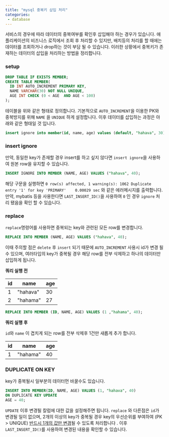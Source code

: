 ```yaml
---
title: "mysql 중복키 삽입 처리"
categories:
 - database
---
```


서비스의 경우에 따라 데이터의 중복여부를 확인후 삽입해야 하는 경우가 있습니다. 애플리케이션의 비즈니스 로직에서 조회 후 처리할 수 있지만, 배치등의 처리를 할 때에는 데이터를 조회하거나 drop하는 것이 부담 될 수 있습니다. 이러한 상황에서 중복키가 존재하는 데이터의 삽입을 처리하는 방법을 정리합니다.

### setup
```sql
DROP TABLE IF EXISTS MEMBER;
CREATE TABLE MEMBER(
  ID INT AUTO_INCREMENT PRIMARY KEY,
  NAME VARCHAR(30) NOT NULL UNIQUE,
  AGE INT CHECK (0 < AGE  AND AGE < 100)
);
```

테이블을 위와 같은 형태로 정의합니다. 기본적으로 `AUTO_INCREMENT`을 이용한 PK와 중복방지를 위해 `NAME` 을 `UNIQUE` 하게 설정합니다. 이후 데이터를 삽입하는 과정은 아래와 같은 형태일 것 입니다.

```sql
insert ignore into member(id, name, age) values (default, "hahava", 30);
```

### insert ignore

만약, 동일한 key가 존재할 경우 insert를 하고 싶지 않다면 `insert ignore`을 사용하여 원본 row을 유지할 수 있습니다.

```sql
INSERT IGNORE INTO MEMBER (NAME, AGE) VALUES ("hahava", 40);
```

해당 구문을 실행하면 `0 row(s) affected, 1 warning(s): 1062 Duplicate entry '1' for key 'PRIMARY'	0.00029 sec` 와 같은 에러메시지를 출력합니다. 만약, mybatis 등을 사용한다면 `LAST_INSERT_ID()`을 사용하여 `0` 인 경우 `ignore` 처리 됐음을 확인 할 수 있습니다.

### replace
`replace`명령어를 사용하면 중복되는 key와 관련된 모든 row를 변경합니다.

```sql
REPLACE INTO MEMBER (NAME, AGE) VALUES ("hahava", 40);
```

이때 주의할 점은  `delete` 후 `insert` 되기 때문에 `AUTO_INCREMENT` 사용시 id가 변경 될 수 있으며, 여러타입의 key가 중복될 경우 해당 row를 전부 삭제하고 하나의 데이터만 삽입하게 됩니다.

**쿼리 실행 전**  

|id|name|age|
|--|--|--|
|1|"hahava"|30|
|2|"hahama"|27|

```sql
REPLACE INTO MEMBER (ID, NAME, AGE) VALUES (1 ,"hahama", 40);
```

**쿼리 실행 후**

`id`와 `name` 이 겹치게 되는 row를 전부 삭제후 1건만 새롭게 추가 합니다.

|id|name|age|
|--|--|--|
|1|"hahama"|40|

### DUPLICATE ON KEY

key가 중복될시 일부분의 데이터먼 바꿀수도 있습니다.

```sql
INSERT INTO MEMBER(ID, NAME, AGE) VALUES (1, "hahava", 40)
ON DUPLICATE KEY UPDATE
AGE = 40;
```

`UPDATE` 이후 변경될 칼럼에 대한 값을 설정해주면 됩니다. `replace` 와 다른점은 `id`가 변경될 일이 없으며, 2개의 이상의 key가 중복될 경우 key의 우선순위를 부여하여 (PK > UNIQUE) [반드시 1개의 값만 변경](https://mariadb.com/kb/en/insert-on-duplicate-key-update/#description)될 수 있도록 처리합니다 . 이후 `LAST_INSERT_ID()`를 사용하여 변경된 내용을 확인할 수 있습니다.
